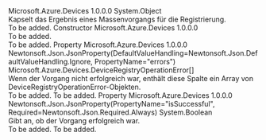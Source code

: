 <Type Name="BulkRegistryOperationResult" FullName="Microsoft.Azure.Devices.BulkRegistryOperationResult">
  <TypeSignature Language="C#" Value="public sealed class BulkRegistryOperationResult" />
  <TypeSignature Language="ILAsm" Value=".class public auto ansi sealed beforefieldinit BulkRegistryOperationResult extends System.Object" />
  <TypeSignature Language="DocId" Value="T:Microsoft.Azure.Devices.BulkRegistryOperationResult" />
  <TypeSignature Language="VB.NET" Value="Public NotInheritable Class BulkRegistryOperationResult" />
  <TypeSignature Language="F#" Value="type BulkRegistryOperationResult = class" />
  <AssemblyInfo>
    <AssemblyName>Microsoft.Azure.Devices</AssemblyName>
    <AssemblyVersion>1.0.0.0</AssemblyVersion>
  </AssemblyInfo>
  <Base>
    <BaseTypeName>System.Object</BaseTypeName>
  </Base>
  <Interfaces />
  <Docs>
    <summary>
            Kapselt das Ergebnis eines Massenvorgangs für die Registrierung.
            </summary>
    <remarks>To be added.</remarks>
  </Docs>
  <Members>
    <Member MemberName=".ctor">
      <MemberSignature Language="C#" Value="public BulkRegistryOperationResult ();" />
      <MemberSignature Language="ILAsm" Value=".method public hidebysig specialname rtspecialname instance void .ctor() cil managed" />
      <MemberSignature Language="DocId" Value="M:Microsoft.Azure.Devices.BulkRegistryOperationResult.#ctor" />
      <MemberSignature Language="VB.NET" Value="Public Sub New ()" />
      <MemberType>Constructor</MemberType>
      <AssemblyInfo>
        <AssemblyName>Microsoft.Azure.Devices</AssemblyName>
        <AssemblyVersion>1.0.0.0</AssemblyVersion>
      </AssemblyInfo>
      <Parameters />
      <Docs>
        <summary>To be added.</summary>
        <remarks>To be added.</remarks>
      </Docs>
    </Member>
    <Member MemberName="Errors">
      <MemberSignature Language="C#" Value="public Microsoft.Azure.Devices.DeviceRegistryOperationError[] Errors { get; set; }" />
      <MemberSignature Language="ILAsm" Value=".property instance class Microsoft.Azure.Devices.DeviceRegistryOperationError[] Errors" />
      <MemberSignature Language="DocId" Value="P:Microsoft.Azure.Devices.BulkRegistryOperationResult.Errors" />
      <MemberSignature Language="VB.NET" Value="Public Property Errors As DeviceRegistryOperationError()" />
      <MemberSignature Language="F#" Value="member this.Errors : Microsoft.Azure.Devices.DeviceRegistryOperationError[] with get, set" Usage="Microsoft.Azure.Devices.BulkRegistryOperationResult.Errors" />
      <MemberType>Property</MemberType>
      <AssemblyInfo>
        <AssemblyName>Microsoft.Azure.Devices</AssemblyName>
        <AssemblyVersion>1.0.0.0</AssemblyVersion>
      </AssemblyInfo>
      <Attributes>
        <Attribute>
          <AttributeName>Newtonsoft.Json.JsonProperty(DefaultValueHandling=Newtonsoft.Json.DefaultValueHandling.Ignore, PropertyName="errors")</AttributeName>
        </Attribute>
      </Attributes>
      <ReturnValue>
        <ReturnType>Microsoft.Azure.Devices.DeviceRegistryOperationError[]</ReturnType>
      </ReturnValue>
      <Docs>
        <summary>
            Wenn der Vorgang nicht erfolgreich war, enthält diese Spalte ein Array von DeviceRegistryOperationError-Objekten.
            </summary>
        <value>To be added.</value>
        <remarks>To be added.</remarks>
      </Docs>
    </Member>
    <Member MemberName="IsSuccessful">
      <MemberSignature Language="C#" Value="public bool IsSuccessful { get; set; }" />
      <MemberSignature Language="ILAsm" Value=".property instance bool IsSuccessful" />
      <MemberSignature Language="DocId" Value="P:Microsoft.Azure.Devices.BulkRegistryOperationResult.IsSuccessful" />
      <MemberSignature Language="VB.NET" Value="Public Property IsSuccessful As Boolean" />
      <MemberSignature Language="F#" Value="member this.IsSuccessful : bool with get, set" Usage="Microsoft.Azure.Devices.BulkRegistryOperationResult.IsSuccessful" />
      <MemberType>Property</MemberType>
      <AssemblyInfo>
        <AssemblyName>Microsoft.Azure.Devices</AssemblyName>
        <AssemblyVersion>1.0.0.0</AssemblyVersion>
      </AssemblyInfo>
      <Attributes>
        <Attribute>
          <AttributeName>Newtonsoft.Json.JsonProperty(PropertyName="isSuccessful", Required=Newtonsoft.Json.Required.Always)</AttributeName>
        </Attribute>
      </Attributes>
      <ReturnValue>
        <ReturnType>System.Boolean</ReturnType>
      </ReturnValue>
      <Docs>
        <summary>
            Gibt an, ob der Vorgang erfolgreich war.
            </summary>
        <value>To be added.</value>
        <remarks>To be added.</remarks>
      </Docs>
    </Member>
  </Members>
</Type>
